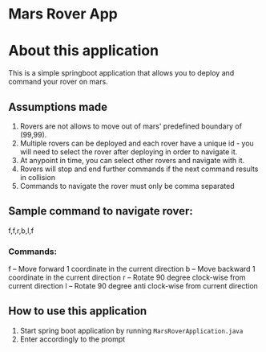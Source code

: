 
# Mars Rover App

# About this application

This is a simple springboot application that allows you to deploy and command your rover on mars.

## Assumptions made
1. Rovers are not allows to move out of mars' predefined boundary of (99,99).
2. Multiple rovers can be deployed and each rover have a unique id - you will need to select the rover after deploying in order to navigate it.
3. At anypoint in time, you can select other rovers and navigate with it.
4. Rovers will stop and end further commands if the next command results in collision
5. Commands to navigate the rover must only be comma separated

## Sample command to navigate rover:
f,f,r,b,l,f

### Commands:
f – Move forward 1 coordinate in the current direction
b – Move backward 1 coordinate in the current direction
r – Rotate 90 degree clock-wise from current direction
l – Rotate 90 degree anti clock-wise from current direction

## How to use this application
1. Start spring boot application by running `MarsRoverApplication.java`
2. Enter accordingly to the prompt

